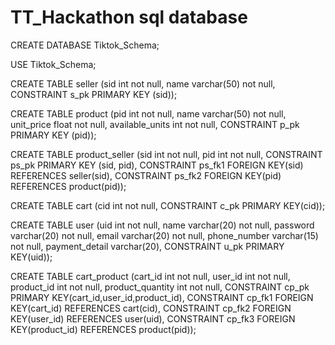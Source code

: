 # TT_Hackathon sql database 
CREATE DATABASE Tiktok_Schema;

USE Tiktok_Schema;

CREATE TABLE seller
(sid int not null,
name varchar(50) not null,
CONSTRAINT s_pk PRIMARY KEY (sid));

CREATE TABLE product
(pid int not null,
name varchar(50) not null,
unit_price float not null,
available_units int not null,
CONSTRAINT p_pk PRIMARY KEY (pid));

CREATE TABLE product_seller
(sid int not null,
pid int not null,
CONSTRAINT ps_pk PRIMARY KEY (sid, pid),
CONSTRAINT ps_fk1 FOREIGN KEY(sid) REFERENCES seller(sid),
CONSTRAINT ps_fk2 FOREIGN KEY(pid) REFERENCES product(pid)); 

CREATE TABLE cart
(cid int not null,
CONSTRAINT c_pk PRIMARY KEY(cid));

CREATE TABLE user
(uid int not null,
name varchar(20) not null,
password varchar(20) not null,
email varchar(20) not null,
phone_number varchar(15) not null,
payment_detail varchar(20),
CONSTRAINT u_pk PRIMARY KEY(uid));

CREATE TABLE cart_product
(cart_id int not null,
user_id int not null,
product_id int not null,
product_quantity int not null,
CONSTRAINT cp_pk PRIMARY KEY(cart_id,user_id,product_id),
CONSTRAINT cp_fk1 FOREIGN KEY(cart_id) REFERENCES cart(cid),
CONSTRAINT cp_fk2 FOREIGN KEY(user_id) REFERENCES user(uid),
CONSTRAINT cp_fk3 FOREIGN KEY(product_id) REFERENCES product(pid));
